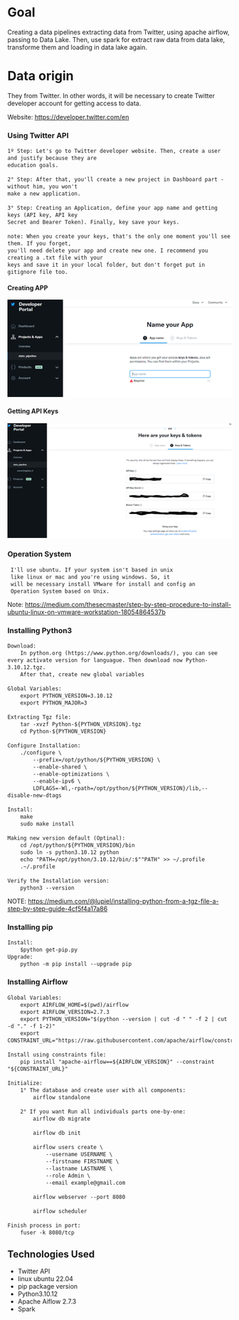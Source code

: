 # Goal
Creating a data pipelines extracting data from Twitter, using apache airflow, passing to Data Lake. Then, use spark for extract raw data from data lake, transforme them and loading in data lake again.

# Data origin
They from Twitter. In other words, it will be necessary to create Twitter developer account for getting access to data.

Website: https://developer.twitter.com/en

### Using Twitter API

    1º Step: Let's go to Twitter developer website. Then, create a user and justify because they are 
    education goals. 

    2° Step: After that, you'll create a new project in Dashboard part - without him, you won't 
    make a new application.
    
    3° Step: Creating an Application, define your app name and getting keys (API key, API key 
    Secret and Bearer Token). Finally, key save your keys.

    note: When you create your keys, that's the only one moment you'll see them. If you forget, 
    you'll need delete your app and create new one. I recommend you creating a .txt file with your 
    keys and save it in your local folder, but don't forget put in gitignore file too.

#### Creating APP

![creating_app](./images/creating_app_tt.PNG)

#### Getting API Keys

![api_keys](./images/api_keys_tt.PNG)


### Operation System

     I'll use ubuntu. If your system isn't based in unix 
     like linux or mac and you're using windows. So, it
     will be necessary install VMware for install and config an
     Operation System based on Unix.

Note: 
https://medium.com/thesecmaster/step-by-step-procedure-to-install-ubuntu-linux-on-vmware-workstation-18054864537b


### Installing Python3

    Download: 
        In python.org (https://www.python.org/downloads/), you can see every activate version for languague. Then download now Python-3.10.12.tgz. 
        After that, create new global variables

    Global Variables:
        export PYTHON_VERSION=3.10.12
        export PÝTHON_MAJOR=3

    Extracting Tgz file:
        tar -xvzf Python-${PYTHON_VERSION}.tgz
        cd Python-${PYTHON_VERSION}

    Configure Installation:
        ./configure \
            --prefix=/opt/python/${PYTHON_VERSION} \
            --enable-shared \
            --enable-optimizations \
            --enable-ipv6 \
            LDFLAGS=-Wl,-rpath=/opt/python/${PYTHON_VERSION}/lib,--disable-new-dtags

    Install:
        make
        sudo make install

    Making new version default (Optinal):
        cd /opt/python/${PYTHON_VERSION}/bin
        sudo ln -s python3.10.12 python
        echo "PATH=/opt/python/3.10.12/bin/:$""PATH" >> ~/.profile
        .~/.profile

    Verify the Installation version:
        python3 --version

NOTE: 
https://medium.com/@lupiel/installing-python-from-a-tgz-file-a-step-by-step-guide-4cf5f4a17a86

### Installing pip

    Install: 
        $python get-pip.py
    Upgrade: 
        python -m pip install --upgrade pip


### Installing Airflow

    Global Variables:
        export AIRFLOW_HOME=$(pwd)/airflow
        export AIRFLOW_VERSION=2.7.3
        export PYTHON_VERSION="$(python --version | cut -d " " -f 2 | cut -d "." -f 1-2)"
        export CONSTRAINT_URL="https://raw.githubusercontent.com/apache/airflow/constraints-${AIRFLOW_VERSION}/constraints-${PYTHON_VERSION}.txt"
    
    Install using constraints file:
        pip install "apache-airflow==${AIRFLOW_VERSION}" --constraint "${CONSTRAINT_URL}"
    
    Initialize:
        1° The database and create user with all components:
            airflow standalone

        2° If you want Run all individuals parts one-by-one:
            airflow db migrate

            airflow db init

            airflow users create \
                --username USERNAME \
                --firstname FIRSTNAME \
                --lastname LASTNAME \
                --role Admin \
                --email example@gmail.com
            
            airflow webserver --port 8080

            airflow scheduler
    
    Finish process in port:
        fuser -k 8080/tcp

## Technologies Used
- Twitter API
- linux ubuntu 22.04
- pip package version
- Python3.10.12
- Apache Aiflow 2.7.3
- Spark 